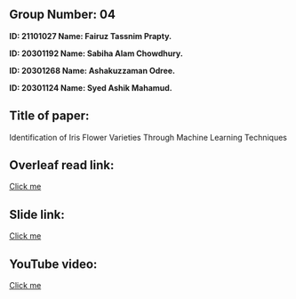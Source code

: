 ## Group Number: 04


**ID: 21101027 Name: Fairuz Tassnim Prapty.**

**ID: 20301192 Name: Sabiha Alam Chowdhury.**

**ID: 20301268 Name: Ashakuzzaman Odree.**

**ID: 20301124 Name: Syed Ashik Mahamud.**

## Title of paper:
Identification of Iris Flower Varieties Through Machine Learning Techniques

## Overleaf read link: 
<a href="https://www.overleaf.com/project/656c8cf465b548e4e238c3fd"> Click me</a>

## Slide link: 
<a href="https://docs.google.com/presentation/d/1pTXSlDcNb-e4EW_fF0r3ZGMM1mmrL-sK-cMby9rD2z8/edit#slide=id.g26298fb89d5_8_0">Click me</a>

## YouTube video: 

<a href="https://www.youtube.com/watch?v=y5jTpnZ_1Rw&list=PLAAD7xoRR0v5rpWVbFocpmTCr0xGDRQq9&index=3&ab_channel=FAIRUZTASSNIMPRAPTY">Click me</a>




